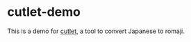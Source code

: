 # cutlet-demo

This is a demo for [cutlet][], a tool to convert Japanese to romaji.

[cutlet]: https://github.com/polm/cutlet
